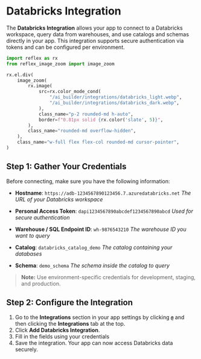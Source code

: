 # Databricks Integration

The **Databricks Integration** allows your app to connect to a Databricks workspace, query data from warehouses, and use catalogs and schemas directly in your app. This integration supports secure authentication via tokens and can be configured per environment.

```python exec
import reflex as rx
from reflex_image_zoom import image_zoom
```

```python eval
rx.el.div(
    image_zoom(
        rx.image(
            src=rx.color_mode_cond(
                "/ai_builder/integrations/databricks_light.webp",
                "/ai_builder/integrations/databricks_dark.webp",
            ),
            class_name="p-2 rounded-md h-auto",
            border=f"0.81px solid {rx.color('slate', 5)}",
        ),
        class_name="rounded-md overflow-hidden",
    ),
    class_name="w-full flex flex-col rounded-md cursor-pointer",
)
```

## Step 1: Gather Your Credentials

Before connecting, make sure you have the following information:

- **Hostname**: `https://adb-1234567890123456.7.azuredatabricks.net`
  *The URL of your Databricks workspace*

- **Personal Access Token**: `dapi1234567890abcdef1234567890abcd`
  *Used for secure authentication*

- **Warehouse / SQL Endpoint ID**: `wh-9876543210`
  *The warehouse ID you want to query*

- **Catalog**: `databricks_catalog_demo`
  *The catalog containing your databases*

- **Schema**: `demo_schema`
  *The schema inside the catalog to query*

> **Note:** Use environment-specific credentials for development, staging, and production.

## Step 2: Configure the Integration

1. Go to the **Integrations** section in your app settings by clicking **`@`** and then clicking the **Integrations** tab at the top.
2. Click **Add Databricks Integration**.
3. Fill in the fields using your credentials
4. Save the integration. Your app can now access Databricks data securely.
